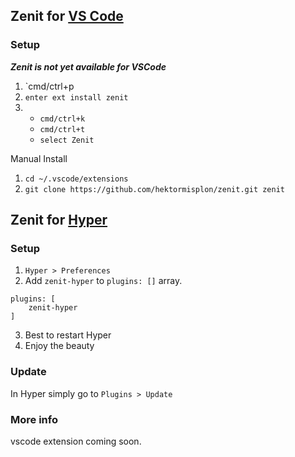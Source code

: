 ## Zenit for [VS Code](https://code.visualstudio.com/)

### Setup

***Zenit is not yet available for VSCode***

1. `cmd/ctrl+p
2. `enter ext install zenit`
3. - `cmd/ctrl+k` 
   - `cmd/ctrl+t` 
   - `select Zenit`

Manual Install

1. `cd ~/.vscode/extensions`
2. `git clone https://github.com/hektormisplon/zenit.git zenit`


## Zenit for [Hyper](https://hyper.is)

### Setup

1. `Hyper > Preferences `
2. Add `zenit-hyper` to `plugins: []` array.

```
plugins: [
    zenit-hyper
]
```
3. Best to restart Hyper
4. Enjoy the beauty


### Update

In Hyper simply go to `Plugins > Update`


### More info

vscode extension coming soon.
